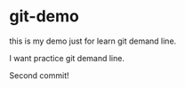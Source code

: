 # git-demo
this is my demo just for learn git demand line.

I want practice git demand line.

Second commit!
